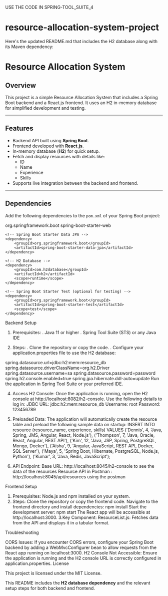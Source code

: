 USE THE CODE IN SPRING-TOOL_SUITE_4

# resource-allocation-system-project

Here's the updated README.md that includes the H2 database along with its Maven dependency:

# Resource Allocation System

## Overview

This project is a simple Resource Allocation System that includes a Spring Boot backend and a React.js frontend. It uses an H2 in-memory database for simplified development and testing.

---

## Features

- Backend API built using **Spring Boot**.
- Frontend developed with **React.js**.
- In-memory database (**H2**) for quick setup.
- Fetch and display resources with details like:
  - ID
  - Name
  - Experience
  - Skills
- Supports live integration between the backend and frontend.

---

## Dependencies

Add the following dependencies to the `pom.xml` of your Spring Boot project:


<dependencies>
    <!-- Spring Boot Starter Web -->
    <dependency>
        <groupId>org.springframework.boot</groupId>
        <artifactId>spring-boot-starter-web</artifactId>
    </dependency>

    <!-- Spring Boot Starter Data JPA -->
    <dependency>
        <groupId>org.springframework.boot</groupId>
        <artifactId>spring-boot-starter-data-jpa</artifactId>
    </dependency>

    <!-- H2 Database -->
    <dependency>
        <groupId>com.h2database</groupId>
        <artifactId>h2</artifactId>
        <scope>runtime</scope>
    </dependency>

    <!-- Spring Boot Starter Test (optional for testing) -->
    <dependency>
        <groupId>org.springframework.boot</groupId>
        <artifactId>spring-boot-starter-test</artifactId>
        <scope>test</scope>
    </dependency>
</dependencies>
Backend Setup

1. Prerequisites:
 . Java 11 or higher
 . Spring Tool Suite (STS) or any Java IDE

   
2. Steps:
  . Clone the repository or copy the code.
  . Configure your application.properties file to use the H2 database:
   
spring.datasource.url=jdbc:h2:mem:resource_db
spring.datasource.driverClassName=org.h2.Driver
spring.datasource.username=sa
spring.datasource.password=password
spring.h2.console.enabled=true
spring.jpa.hibernate.ddl-auto=update
Run the application in Spring Tool Suite or your preferred IDE.

4. Access H2 Console:
Once the application is running, open the H2 console at http://localhost:8082/h2-console.
Use the following details to log in:
JDBC URL: jdbc:h2:mem:resource_db
Username: root
Password: 123456789


5. Preloaded Data:
The application will automatically create the resource table and preload the following sample data on startup:
INSERT INTO resource (resource_name, experience, skills)
VALUES
    ('Dennis', 4, 'Java, Spring, JMS, Angular, React, Node.js'),
    ('Thompson', 7, 'Java, Oracle, React, Angular, REST API'),
    ('Kim', 12, 'Java, JSP, Spring, PostgreSQL, Mongo, Docker'),
    ('Aisha', 9, 'Angular, JavaScript, REST API, Docker, SQL Server'),
    ('Maya', 5, 'Spring Boot, Hibernate, PostgreSQL, Node.js, Python'),
    ('Kumar', 3, 'Java, Redis, JavaScript');
    
6. API Endpoint:
Base URL: http://localhost:8045/h2-console to see the data of the resources
Resource API in Postman : http://localhost:8045/api/resources using the postman

Frontend Setup

1. Prerequisites:
Node.js and npm installed on your system.
2. Steps:
Clone the repository or copy the frontend code.
Navigate to the frontend directory and install dependencies:
npm install
Start the development server:
npm start
The React app will be accessible at http://localhost:3000.
3.Key Component:
ResourceList.js: Fetches data from the API and displays it in a tabular format.

Troubleshooting

CORS Issues: If you encounter CORS errors, configure your Spring Boot backend by adding a WebMvcConfigurer bean to allow requests from the React app running on localhost:3000.
H2 Console Not Accessible: Ensure the application is running and the H2 console URL is correctly configured in application.properties.
License

This project is licensed under the MIT License.


This README includes the **H2 database dependency** and the relevant setup steps for both backend and frontend.
